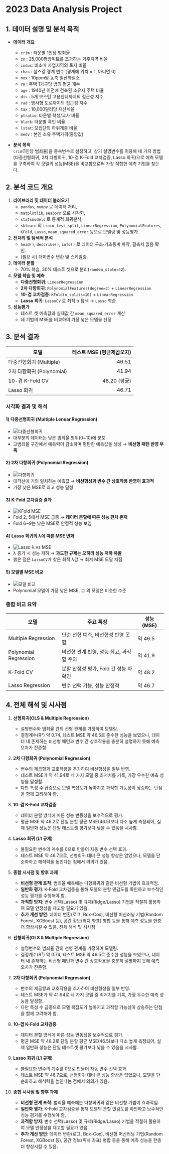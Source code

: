 # 2023 Data Analysis Project

## 1. 데이터 설명 및 분석 목적

- **데이터 개요**  
  - `crim` : 타운별 1인당 범죄율  
  - `zn`   : 25,000평방피트를 초과하는 거주지역 비율  
  - `indus`: 비소매 사업지역의 토지 비율  
  - `chas` : 찰스강 경계 변수 (경계에 위치 = 1, 아니면 0)  
  - `nox`  : 10ppm당 농축 일산화질소  
  - `rm`   : 주택 1가구당 방의 평균 개수  
  - `age`  : 1940년 이전에 건축된 소유자 주택 비율  
  - `dis`  : 5개 보스턴 고용센터까지의 접근성 지수  
  - `rad`  : 방사형 도로까지의 접근성 지수  
  - `tax`  : 10,000달러당 재산세율  
  - `ptratio`: 타운별 학생/교사 비율  
  - `black`: 타운별 흑인 비율  
  - `lstat`: 모집단의 하위계층 비율  
  - `medv` : 본인 소유 주택가격(중앙값)

- **분석 목적**  
  `crim`(1인당 범죄율)을 종속변수로 설정하고, 상기 설명변수를 이용해 네 가지 방법(다중선형회귀, 2차 다항회귀, 10-겹 K-Fold 교차검증, Lasso 회귀)으로 예측 모델을 구축하여 각 모델의 성능(MSE)을 비교함으로써 가장 적합한 예측 기법을 찾는다.

## 2. 분석 코드 개요

1. **라이브러리 및 데이터 불러오기**  
   - `pandas`, `numpy` 로 데이터 처리,  
   - `matplotlib`, `seaborn` 으로 시각화,  
   - `statsmodels` 로 통계적 회귀분석,  
   - `sklearn` 의 `train_test_split`, `LinearRegression`, `PolynomialFeatures`, `KFold`, `Lasso`, `mean_squared_error` 등으로 모델링 및 성능평가.
2. **전처리 및 탐색적 분석**  
   - `head()`, `describe()`, `info()` 로 데이터 구조·기초통계 파악, 결측치 없음 확인.  
   - (필요 시) 더미변수 변환 및 스케일링.  
3. **데이터 분할**  
   - 70% 학습, 30% 테스트 셋으로 분리(`random_state=42`).
4. **모델 학습 및 예측**  
   - **다중선형회귀**: `LinearRegression`  
   - **2차 다항회귀**: `PolynomialFeatures(degree=2)` + `LinearRegression`  
   - **10-겹 교차검증**: `KFold(n_splits=10)` + `LinearRegression`  
   - **Lasso 회귀**: `LassoCV` 로 최적 α 탐색 → `Lasso` 학습
5. **성능평가**  
   - 테스트 셋 예측값과 실제값 간 `mean_squared_error` 계산  
   - 네 기법의 MSE를 비교하여 가장 낮은 모델을 선정

## 3. 분석 결과

| 모델                      | 테스트 MSE (평균제곱오차) |
|--------------------------|-------------------------:|
| 다중선형회귀 (Multiple)   | 46.51                   |
| 2차 다항회귀 (Polynomial) | 41.94                   |
| 10-겹 K-Fold CV           | 48.20 (평균)            |
| Lasso 회귀                | 46.71                   |

### 시각화 결과 및 해석

#### 1) 다중선형회귀 (Multiple Lenear Regression)
- ![다중선형회귀](graph/Multiple_Regression.png)
- 대부분의 데이터는 낮은 범죄율 범위(0~10)에 분포
- 고범죄율 구간에서 예측력이 감소하며 평탄한 예측값을 생성 → **비선형 패턴 반영 부족**

#### 2) 2차 다항회귀 (Polynomial Regression)
- ![다항회귀](graph/Polynomial_Regression.png)
- 대각선에 거의 일치하는 예측값 → **비선형성과 변수 간 상호작용 반영이 효과적**
- 가장 낮은 MSE로 최고 성능 달성

#### 3) K-Fold 교차검증 결과
- ![KFold MSE](graph/kfold.png)
- Fold 2, 5에서 MSE 급증 → **데이터 분할에 따른 성능 편차 존재**
- Fold 6~9는 낮은 MSE로 안정적 성능 보임

#### 4) Lasso 회귀의 λ에 따른 MSE 변화
- ![Lasso λ vs MSE](graph/Lasso_alpha.png)
- λ 증가 시 성능 저하 → **과도한 규제는 오히려 성능 저하 유발**
- 붉은 점은 `LassoCV`가 찾은 최적 λ값 → 최저 MSE 도달 지점

#### 5) 모델별 MSE 비교
- ![모델 비교](graph/compare_MSE.png)
- Polynomial 모델이 가장 낮은 MSE, 그 외 모델은 비슷한 수준

### 종합 비교 요약

| 모델                    | 주요 특징                                | 성능 (MSE) |
|-------------------------|-------------------------------------------|------------|
| Multiple Regression     | 단순 선형 예측, 비선형성 반영 못함         | 약 46.5     |
| Polynomial Regression   | 비선형 관계 반영, 성능 최고, 과적합 주의   | 약 41.9     |
| K-Fold CV               | 분할 안정성 평가, Fold 간 성능 차 확인     | 약 48.2     |
| Lasso Regression        | 변수 선택 가능, 성능 안정적                | 약 46.7     |

## 4. 전체 해석 및 시사점

1. **선형회귀(OLS & Multiple Regression)**  
   - 설명변수와 범죄율 간의 선형 관계를 가정하여 모델링.  
   - 결정계수(R²) 약 0.74, 테스트 MSE 약 46.5로 준수한 성능을 보였으나, 데이터 내 존재하는 비선형 패턴과 변수 간 상호작용을 충분히 설명하지 못해 예측 오차가 잔존함.

2. **2차 다항회귀 (Polynomial Regression)**  
   - 변수의 제곱항과 교호작용을 추가하여 비선형성을 일부 반영.  
   - 테스트 MSE가 약 41.94로 네 가지 모델 중 최저치를 기록, 가장 우수한 예측 성능을 달성함.  
   - 다만 특성 수 급증으로 모델 복잡도가 높아지고 과적합 가능성이 상승하는 단점을 함께 고려해야 함.

3. **10-겹 K-Fold 교차검증**  
   - 데이터 분할 방식에 따른 성능 변동성을 보수적으로 평가.  
   - 평균 MSE 약 48.2로 단일 분할 평균 MSE(46.5)보다 다소 높게 측정되어, 실제 일반화 성능은 단일 테스트셋 평가보다 낮을 수 있음을 시사함.

4. **Lasso 회귀 (L1 규제)**  
   - 불필요한 변수의 계수를 0으로 만들어 자동 변수 선택 효과.  
   - 테스트 MSE 약 46.7으로, 선형회귀 대비 큰 성능 향상은 없었으나, 모델을 단순화하고 해석력을 높인다는 점에서 의의가 있음.

5. **종합 시사점 및 향후 과제**  
   - **비선형 관계 포착**: 범죄율 예측에는 다항회귀와 같은 비선형 기법이 효과적임.  
   - **일반화 평가**: K-Fold 교차검증을 통해 모델의 분할 민감도를 확인하고 보수적인 성능 평가를 수행해야 함.  
   - **과적합 방지**: 변수 선택(Lasso) 및 규제(Ridge/Lasso) 기법을 적절히 활용하여 모델 안정성을 제고할 필요가 있음.  
   - **추가 개선 방안**: 데이터 변환(로그, Box–Cox), 비선형 머신러닝 기법(Random Forest, XGBoost 등), 공간 정보(위치 좌표) 병합 등을 통해 예측 성능을 한층 더 향상시킬 수 있음.
 전체 해석 및 시사점

1. **선형회귀(OLS & Multiple Regression)**  
   - 설명변수와 범죄율 간의 선형 관계를 가정하여 모델링.  
   - 결정계수(R²) 약 0.74, 테스트 MSE 약 46.5로 준수한 성능을 보였으나, 데이터 내 존재하는 비선형 패턴과 변수 간 상호작용을 충분히 설명하지 못해 예측 오차가 잔존함.

2. **2차 다항회귀 (Polynomial Regression)**  
   - 변수의 제곱항과 교호작용을 추가하여 비선형성을 일부 반영.  
   - 테스트 MSE가 약 41.94로 네 가지 모델 중 최저치를 기록, 가장 우수한 예측 성능을 달성함.  
   - 다만 특성 수 급증으로 모델 복잡도가 높아지고 과적합 가능성이 상승하는 단점을 함께 고려해야 함.

3. **10-겹 K-Fold 교차검증**  
   - 데이터 분할 방식에 따른 성능 변동성을 보수적으로 평가.  
   - 평균 MSE 약 48.2로 단일 분할 평균 MSE(46.5)보다 다소 높게 측정되어, 실제 일반화 성능은 단일 테스트셋 평가보다 낮을 수 있음을 시사함.

4. **Lasso 회귀 (L1 규제)**  
   - 불필요한 변수의 계수를 0으로 만들어 자동 변수 선택 효과.  
   - 테스트 MSE 약 46.7으로, 선형회귀 대비 큰 성능 향상은 없었으나, 모델을 단순화하고 해석력을 높인다는 점에서 의의가 있음.

5. **종합 시사점 및 향후 과제**  
   - **비선형 관계 포착**: 범죄율 예측에는 다항회귀와 같은 비선형 기법이 효과적임.  
   - **일반화 평가**: K-Fold 교차검증을 통해 모델의 분할 민감도를 확인하고 보수적인 성능 평가를 수행해야 함.  
   - **과적합 방지**: 변수 선택(Lasso) 및 규제(Ridge/Lasso) 기법을 적절히 활용하여 모델 안정성을 제고할 필요가 있음.  
   - **추가 개선 방안**: 데이터 변환(로그, Box–Cox), 비선형 머신러닝 기법(Random Forest, XGBoost 등), 공간 정보(위치 좌표) 병합 등을 통해 예측 성능을 한층 더 향상시킬 수 있음.

